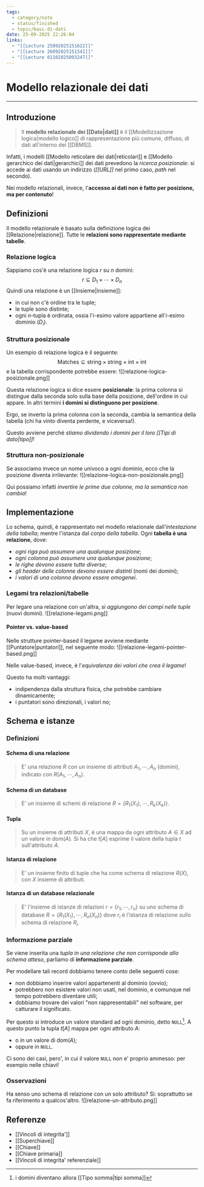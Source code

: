 ```yaml
---
tags:
  - category/note
  - status/finished
  - topic/basi-di-dati
date: 25-09-2025 22:26:04
links:
  - "[[Lecture 25092025151622]]"
  - "[[Lecture 26092025151541]]"
  - "[[Lecture 01102025093247]]"
---
```

# Modello relazionale dei dati
---
## Introduzione
> Il **modello relazionale dei [[Dato|dati]]** è il [[Modellizzazione logica|modello logico]] di rappresentazione più comune, diffuso, di dati all'interno dei [[DBMS]].

Infatti, i modelli [[Modello reticolare dei dati|reticolari]] e [[Modello gerarchico dei dati|gerarchici]] dei dati prevedono la _ricerca posizionale_: si accede ai dati usando un indirizzo (_[[URL]]_ nel primo caso, _path_ nel secondo).

Nei modello relazionali, invece, l'**accesso ai dati non è fatto per posizione, ma per contenuto**!

## Definizioni
Il modello relazionale è basato sulla definizione logica dei [[Relazione|relazione]]. Tutte le **relazioni sono rappresentate mediante tabelle**.

### Relazione logica
Sappiamo cos'è una relazione logica $r$ su $n$ domini:
$$r \subseteq D_{1} \times \cdots \times D_{n}$$
Quindi una relazione è un [[Insieme|insieme]]:
- in cui non c'è ordine tra le tuple;
- le tuple sono distinte;
- ogni $n$-tupla è ordinata, ossia l'$i$-esimo valore appartiene all'$i$-esimo dominio ($D_{i}$).

### Struttura posizionale
Un esempio di relazione logica è il seguente:
$$\text{Matches} \subseteq \text{string} \times \text{string} \times \text{int} \times \text{int}$$
e la tabella corrispondente potrebbe essere:
![[relazione-logica-posizionale.png]]

Questa relazione logica si dice essere **posizionale**: la prima colonna si distingue dalla seconda solo sulla base della posizione, dell'ordine in cui appare. In altri termini **i domini si distinguono per posizione**.

Ergo, se inverto la prima colonna con la seconda, cambia la semantica della tabella (chi ha vinto diventa perdente, e viceversa!).

Questo avviene perché _stiamo dividendo i domini per il loro [[Tipi di dato|tipo]]_!

### Struttura non-posizionale
Se associamo invece un nome univoco a ogni dominio, ecco che la posizione diventa irrilevante:
![[relazione-logica-non-posizionale.png]]

Qui possiamo infatti _invertire le prime due colonne, ma la semantica non cambia_!

## Implementazione
Lo schema, quindi, è rappresentato nel modello relazionale dall'_intestazione della tabella_; mentre l'istanza dal _corpo della tabella_. Ogni **tabella è una relazione**, dove:
- _ogni riga può assumere una qualunque posizione_;
- _ogni colonna può assumere una qualunque posizione_;
- _le righe devono essere tutte diverse_;
- _gli header delle colonne devono essere distinti_ (nomi dei domini);
- _i valori di una colonna devono essere omogenei_.

### Legami tra relazioni/tabelle
Per legare una relazione con un'altra, si _aggiungono dei campi nelle tuple_ (nuovi domini).
![[relazione-legami.png]]

#### Pointer vs. value-based
Nelle strutture pointer-based il legame avviene mediante [[Puntatore|puntatori]], nel seguente modo:
![[relazione-legami-pointer-based.png]]

Nelle value-based, invece, è l'_equivalenza dei valori che crea il legame_!

Questo ha molti vantaggi:
- indipendenza dalla struttura fisica, che potrebbe cambiare dinamicamente;
- i puntatori sono direzionali, i valori no;

## Schema e istanze
### Definizioni
#### Schema di una relazione
> E' una relazione $R$ con un insieme di attributi $A_{1}, \cdots, A_{n}$ (domini), indicato con $R(A_{1}, \cdots, A_{n})$.

#### Schema di un database
> E' un insieme di schemi di relazione $R = \{R_{1}(X_{1}), \cdots, R_{k}(X_{k})\}$.

#### Tupla
> Su un insieme di attributi $X$, è una mappa da ogni attributo $A \in X$ ad un valore in $\text{dom}(A)$.
> Si ha che $t[A]$ esprime il valore della tupla $t$ sull'attributo $A$.

#### Istanza di relazione
> E' un insieme finito di tuple che ha come schema di relazione $R(X)$, con $X$ insieme di attributi.

#### Istanza di un database relazionale
> E' l'insieme di istanze di relazioni $r = \{r_{1}, \cdots, r_{n}\}$ su uno schema di database $R = \{R_{1}(X_{1}), \cdots, R_{n}(X_{n})\}$ dove $r_{i}$ è l'istanza di relazione sullo schema di relazione $R_{i}$.

### Informazione parziale
Se viene inserita una _tupla in una relazione che non corrisponde allo schema atteso_, parliamo di **informazione parziale**.

Per modellare tali record dobbiamo tenere conto delle seguenti cose:
- non dobbiamo inserire valori appartenenti al dominio (ovvio);
- potrebbero non esistere valori non usati, nel dominio, e comunque nel tempo potrebbero diventare utili;
- dobbiamo trovare dei valori "non rappresentabili" nel software, per catturare il significato.

Per questo si introduce un valore standard ad ogni dominio, detto `NULL`[^1]. A questo punto la tupla $t[A]$ mappa per ogni attributo $A$:
- o in un valore di $\text{dom}(A)$;
- oppure in `NULL`.

Ci sono dei casi, pero', in cui il valore `NULL` non e' proprio ammesso: per esempio nelle chiavi!

### Osservazioni
Ha senso uno schema di relazione con un solo attributo? Sì: soprattutto se fa riferimento a qualcos'altro.
![[relazione-un-attributo.png]]

## Referenze
- [[Vincoli di integrita']]
- [[Superchiave]]
- [[Chiave]]
- [[Chiave primaria]]
- [[Vincoli di integrita' referenziale]]

[^1]: i domini diventano allora [[Tipo somma|tipi somma]]
